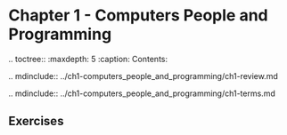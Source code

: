 # Chapter 1 - Computers People and Programming

.. toctree::
   :maxdepth: 5
   :caption: Contents:

.. mdinclude:: ../ch1-computers_people_and_programming/ch1-review.md

.. mdinclude:: ../ch1-computers_people_and_programming/ch1-terms.md

## Exercises

